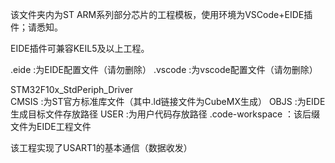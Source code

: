 该文件夹内为ST ARM系列部分芯片的工程模板，使用环境为VSCode+EIDE插件；请悉知。

EIDE插件可兼容KEIL5及以上工程。

.eide           :为EIDE配置文件（请勿删除）
.vscode         :为vscode配置文件（请勿删除）

STM32F10x_StdPeriph_Driver  \
CMSIS           :为ST官方标准库文件（其中.ld链接文件为CubeMX生成）
OBJS            :为EIDE生成目标文件存放路径
USER            :为用户代码存放路径
.code-workspace ：该后缀文件为EIDE工程文件

该工程实现了USART1的基本通信（数据收发）

